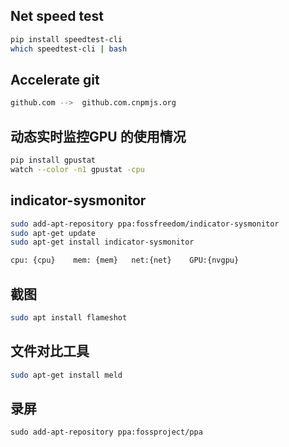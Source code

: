 ## Net speed test
```bash
pip install speedtest-cli
which speedtest-cli | bash 
```
## Accelerate git 
```bash
github.com -->  github.com.cnpmjs.org
```
## 动态实时监控GPU 的使用情况
```bash
pip install gpustat
watch --color -n1 gpustat -cpu
```
## indicator-sysmonitor
```bash
sudo add-apt-repository ppa:fossfreedom/indicator-sysmonitor  
sudo apt-get update  
sudo apt-get install indicator-sysmonitor 

cpu: {cpu}    mem: {mem}   net:{net}    GPU:{nvgpu}
```
## 截图
```bash
sudo apt install flameshot
```
## 文件对比工具
```bash
sudo apt-get install meld
```
## 录屏
```
sudo add-apt-repository ppa:fossproject/ppa
```
